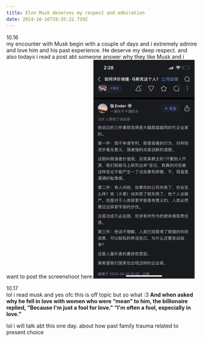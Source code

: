 ```yaml
---
title: Elon Musk deserves my respect and admiration
date: 2024-10-16T19:35:22.739Z
---
```




10.16  
my encounter with Musk begin with a couple of days and i extremely admire and love him and his past experience. He deserve my deep respect.
and also todays i read a post abt someone answer why they like Musk and i want to post the screenshoot here:![IMG_8330.webp](https://github.com/0xemmkty/tinymind-blog/blob/main/assets/images/2024-10-16/1729107310489.webp?raw=true)  
  
  
10.17  
lol i read musk and yes ofc this is off topic but so what :3 
**And when asked why he fell in love with women who were “mean” to him, the billionaire replied, “Because I'm just a fool for love.” “I'm often a fool, especially in love.”**  

lol i will talk abt this one day. about how past family trauma related to present choice